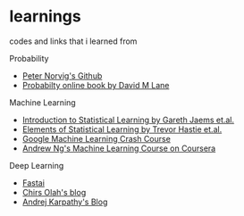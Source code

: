 # learnings
codes and links that i learned from

Probability
* [Peter Norvig's Github](https://github.com/norvig?tab=repositories)
* [Probabilty online book by David M Lane](https://onlinestatbook.com/)

Machine Learning
* [Introduction to Statistical Learning by Gareth Jaems et.al.](https://www.statlearning.com/)
* [Elements of Statistical Learning by Trevor Hastie et.al.](https://hastie.su.domains/ElemStatLearn/)
* [Google Machine Learning Crash Course](https://developers.google.com/machine-learning/crash-course/)
* [Andrew Ng's Machine Learning Course on Coursera](https://www.coursera.org/learn/machine-learning) 

Deep Learning
* [Fastai](https://www.fast.ai/)
* [Chirs Olah's blog](http://colah.github.io/)
* [Andrej Karpathy's Blog](https://karpathy.github.io/)
